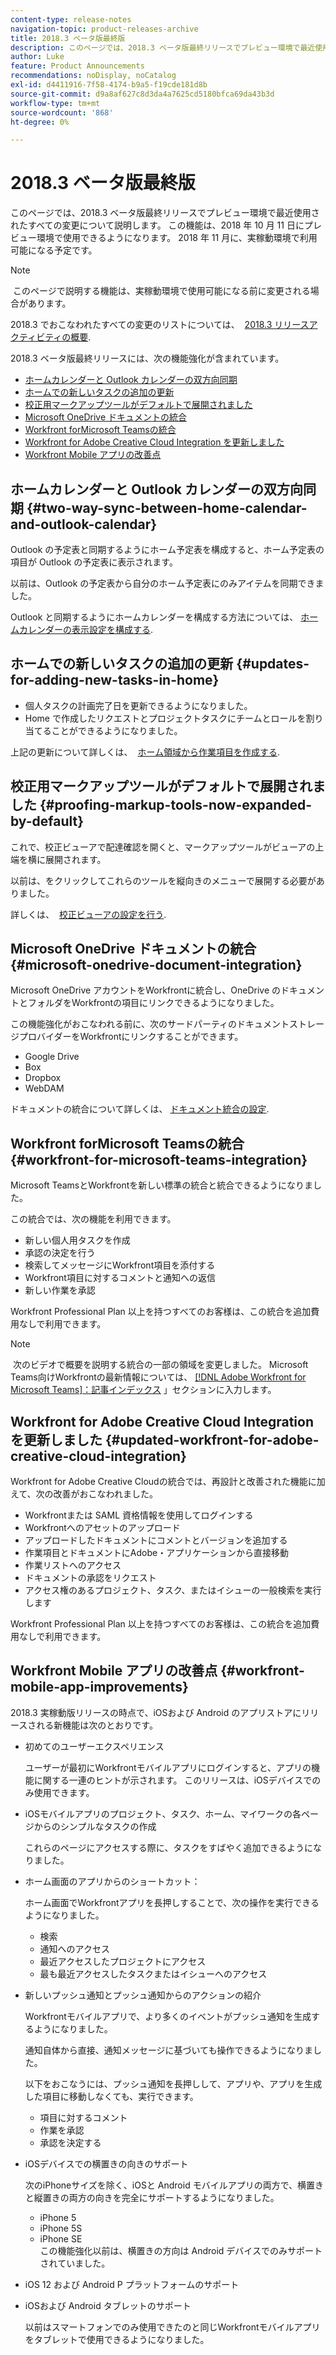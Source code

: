 ```yaml
---
content-type: release-notes
navigation-topic: product-releases-archive
title: 2018.3 ベータ版最終版
description: このページでは、2018.3 ベータ版最終リリースでプレビュー環境で最近使用されたすべての変更について説明します。 この機能は、2018 年 10 月 11 日にプレビュー環境で使用できるようになります。 2018 年 11 月に、実稼動環境で利用可能になる予定です。
author: Luke
feature: Product Announcements
recommendations: noDisplay, noCatalog
exl-id: d4411916-7f58-4174-b9a5-f19cde181d8b
source-git-commit: d9a8af627c8d3da4a7625cd5180bfca69da43b3d
workflow-type: tm+mt
source-wordcount: '868'
ht-degree: 0%

---
```


# 2018.3 ベータ版最終版

このページでは、2018.3 ベータ版最終リリースでプレビュー環境で最近使用されたすべての変更について説明します。 この機能は、2018 年 10 月 11 日にプレビュー環境で使用できるようになります。 2018 年 11 月に、実稼動環境で利用可能になる予定です。

>[!NOTE]
>
> このページで説明する機能は、実稼動環境で使用可能になる前に変更される場合があります。

2018.3 でおこなわれたすべての変更のリストについては、  [2018.3 リリースアクティビティの概要](../../../../product-announcements/product-releases/quarterly-release-archive/2018.3-release-activity/2018.3-release-activity-overview.md).

2018.3 ベータ版最終リリースには、次の機能強化が含まれています。

* [ホームカレンダーと Outlook カレンダーの双方向同期](#two-way-sync-between-home-calendar-and-outlook-calendar)
* [ホームでの新しいタスクの追加の更新](#updates-for-adding-new-tasks-in-home)
* [校正用マークアップツールがデフォルトで展開されました](#proofing-markup-tools-now-expanded-by-default)
* [Microsoft OneDrive ドキュメントの統合](#microsoft-onedrive-document-integration)
* [Workfront forMicrosoft Teamsの統合](#workfront-for-microsoft-teams-integration)
* [Workfront for Adobe Creative Cloud Integration を更新しました](#updated-workfront-for-adobe-creative-cloud-integration)
* [Workfront Mobile アプリの改善点](#workfront-mobile-app-improvements)

## ホームカレンダーと Outlook カレンダーの双方向同期 {#two-way-sync-between-home-calendar-and-outlook-calendar}

Outlook の予定表と同期するようにホーム予定表を構成すると、ホーム予定表の項目が Outlook の予定表に表示されます。

以前は、Outlook の予定表から自分のホーム予定表にのみアイテムを同期できました。

Outlook と同期するようにホームカレンダーを構成する方法については、 [ホームカレンダーの表示設定を構成する](../../../../workfront-basics/using-home/using-the-home-area/configure-home-calendar-view.md).

## ホームでの新しいタスクの追加の更新 {#updates-for-adding-new-tasks-in-home}

* 個人タスクの計画完了日を更新できるようになりました。
* Home で作成したリクエストとプロジェクトタスクにチームとロールを割り当てることができるようになりました。

上記の更新について詳しくは、  [ホーム領域から作業項目を作成する](../../../../workfront-basics/using-home/using-the-home-area/create-work-items-in-home.md).

## 校正用マークアップツールがデフォルトで展開されました {#proofing-markup-tools-now-expanded-by-default}

これで、校正ビューアで配達確認を開くと、マークアップツールがビューアの上端を横に展開されます。

以前は、をクリックしてこれらのツールを縦向きのメニューで展開する必要がありました。

詳しくは、  [校正ビューアの設定を行う](../../../../review-and-approve-work/proofing/reviewing-proofs-within-workfront/configure-proofing-viewer-settings.md).

## Microsoft OneDrive ドキュメントの統合 {#microsoft-onedrive-document-integration}

Microsoft OneDrive アカウントをWorkfrontに統合し、OneDrive のドキュメントとフォルダをWorkfrontの項目にリンクできるようになりました。

この機能強化がおこなわれる前に、次のサードパーティのドキュメントストレージプロバイダーをWorkfrontにリンクすることができます。

* Google Drive
* Box
* Dropbox
* WebDAM

ドキュメントの統合について詳しくは、 [ドキュメント統合の設定](../../../../administration-and-setup/configure-integrations/configure-document-integrations.md).

## Workfront forMicrosoft Teamsの統合 {#workfront-for-microsoft-teams-integration}

Microsoft TeamsとWorkfrontを新しい標準の統合と統合できるようになりました。

この統合では、次の機能を利用できます。

* 新しい個人用タスクを作成
* 承認の決定を行う
* 検索してメッセージにWorkfront項目を添付する
* Workfront項目に対するコメントと通知への返信
* 新しい作業を承認

Workfront Professional Plan 以上を持つすべてのお客様は、この統合を追加費用なしで利用できます。

>[!NOTE]
>
 次のビデオで概要を説明する統合の一部の領域を変更しました。 Microsoft Teams向けWorkfrontの最新情報については、 [[!DNL Adobe Workfront for Microsoft Teams]：記事インデックス](../../../../workfront-integrations-and-apps/using-workfront-with-microsoft-teams/use-workfront-with-ms-teams.md) 」セクションに入力します。

## Workfront for Adobe Creative Cloud Integration を更新しました {#updated-workfront-for-adobe-creative-cloud-integration}

Workfront for Adobe Creative Cloudの統合では、再設計と改善された機能に加えて、次の改善がおこなわれました。

* Workfrontまたは SAML 資格情報を使用してログインする
* Workfrontへのアセットのアップロード
* アップロードしたドキュメントにコメントとバージョンを追加する
* 作業項目とドキュメントにAdobe・アプリケーションから直接移動
* 作業リストへのアクセス
* ドキュメントの承認をリクエスト
* アクセス権のあるプロジェクト、タスク、またはイシューの一般検索を実行します

Workfront Professional Plan 以上を持つすべてのお客様は、この統合を追加費用なしで利用できます。

## Workfront Mobile アプリの改善点 {#workfront-mobile-app-improvements}

2018.3 実稼動版リリースの時点で、iOSおよび Android のアプリストアにリリースされる新機能は次のとおりです。

* 初めてのユーザーエクスペリエンス

  ユーザーが最初にWorkfrontモバイルアプリにログインすると、アプリの機能に関する一連のヒントが示されます。 このリリースは、iOSデバイスでのみ使用できます。

* iOSモバイルアプリのプロジェクト、タスク、ホーム、マイワークの各ページからのシンプルなタスクの作成

  これらのページにアクセスする際に、タスクをすばやく追加できるようになりました。

* ホーム画面のアプリからのショートカット：

  ホーム画面でWorkfrontアプリを長押しすることで、次の操作を実行できるようになりました。

   * 検索
   * 通知へのアクセス
   * 最近アクセスしたプロジェクトにアクセス 
   * 最も最近アクセスしたタスクまたはイシューへのアクセス

* 新しいプッシュ通知とプッシュ通知からのアクションの紹介

  Workfrontモバイルアプリで、より多くのイベントがプッシュ通知を生成するようになりました。

  通知自体から直接、通知メッセージに基づいても操作できるようになりました。

  以下をおこなうには、プッシュ通知を長押しして、アプリや、アプリを生成した項目に移動しなくても、実行できます。

   * 項目に対するコメント
   * 作業を承認
   * 承認を決定する

* iOSデバイスでの横置きの向きのサポート

  次のiPhoneサイズを除く、iOSと Android モバイルアプリの両方で、横置きと縦置きの両方の向きを完全にサポートするようになりました。

   * iPhone 5
   * iPhone 5S
   * iPhone SE\
     この機能強化以前は、横置きの方向は Android デバイスでのみサポートされていました。

* iOS 12 および Android P プラットフォームのサポート
* iOSおよび Android タブレットのサポート

  以前はスマートフォンでのみ使用できたのと同じWorkfrontモバイルアプリをタブレットで使用できるようになりました。
